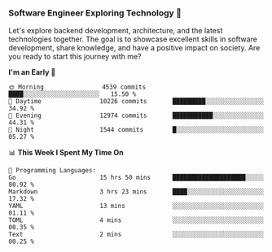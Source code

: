 ### Software Engineer Exploring Technology 🚀 

Let's explore backend development, architecture, and the latest technologies together. The goal is to showcase excellent skills in software development, share knowledge, and have a positive impact on society. Are you ready to start this journey with me?

<!--START_SECTION:waka-->
**I'm an Early 🐤** 

```text
🌞 Morning                4539 commits        ████░░░░░░░░░░░░░░░░░░░░░   15.50 % 
🌆 Daytime                10226 commits       █████████░░░░░░░░░░░░░░░░   34.92 % 
🌃 Evening                12974 commits       ███████████░░░░░░░░░░░░░░   44.31 % 
🌙 Night                  1544 commits        █░░░░░░░░░░░░░░░░░░░░░░░░   05.27 % 
```


📊 **This Week I Spent My Time On** 

```text
💬 Programming Languages: 
Go                       15 hrs 50 mins      ████████████████████░░░░░   80.92 % 
Markdown                 3 hrs 23 mins       ████░░░░░░░░░░░░░░░░░░░░░   17.32 % 
YAML                     13 mins             ░░░░░░░░░░░░░░░░░░░░░░░░░   01.11 % 
TOML                     4 mins              ░░░░░░░░░░░░░░░░░░░░░░░░░   00.35 % 
Text                     2 mins              ░░░░░░░░░░░░░░░░░░░░░░░░░   00.25 % 
```


<!--END_SECTION:waka-->
